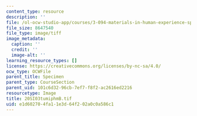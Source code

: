 ```yaml
---
content_type: resource
description: ''
file: /ol-ocw-studio-app/courses/3-094-materials-in-human-experience-spring-2004/e1d602704fa11e3d64f202a0c0a586c1_20SI03tumiphmB.tif
file_size: 8647540
file_type: image/tiff
image_metadata:
  caption: ''
  credit: ''
  image-alt: ''
learning_resource_types: []
license: https://creativecommons.org/licenses/by-nc-sa/4.0/
ocw_type: OCWFile
parent_title: Specimen
parent_type: CourseSection
parent_uid: 101c6d32-96cb-7ef7-f8f2-ac2616ed2216
resourcetype: Image
title: 20SI03tumiphmB.tif
uid: e1d60270-4fa1-1e3d-64f2-02a0c0a586c1
---
```

